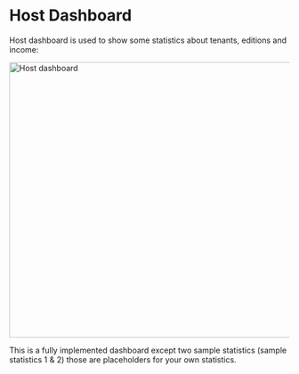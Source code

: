 # Host Dashboard

Host dashboard is used to show some statistics about tenants, editions
and income:

<img src="D:/Github/documents/docs/en/images/host-dashboard-1.png" alt="Host dashboard" class="img-thumbnail" width="1200" height="495" />

This is a fully implemented dashboard except two sample statistics (sample statistics 1 & 2) those are placeholders for your own statistics.

